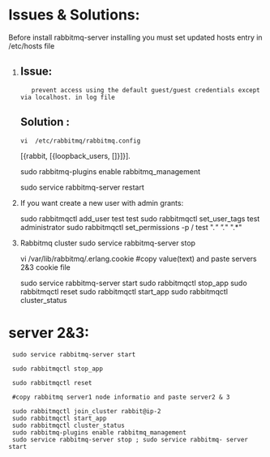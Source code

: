 
Issues & Solutions:
==================
Before  install rabbitmq-server installing you must set updated hosts entry in /etc/hosts file


1) Issue: 
   ------
          prevent access using the default guest/guest credentials except via localhost. in log file
          
   Solution :
   ---------
       vi  /etc/rabbitmq/rabbitmq.config

      [{rabbit, [{loopback_users, []}]}].

      sudo rabbitmq-plugins enable rabbitmq_management

      sudo service rabbitmq-server restart

2) If you want create a new user with admin grants:

      sudo rabbitmqctl add_user test test
      sudo rabbitmqctl set_user_tags test administrator
      sudo rabbitmqctl set_permissions -p / test ".*" ".*" ".*"

3)  Rabbitmq cluster 
     sudo service rabbitmq-server stop
     
     vi /var/lib/rabbitmq/.erlang.cookie
     #copy value(text) and paste servers 2&3 cookie file

     sudo service rabbitmq-server start
     sudo rabbitmqctl stop_app
     sudo rabbitmqctl reset
     sudo rabbitmqctl start_app
     sudo rabbitmqctl cluster_status

server 2&3:
==========
     sudo service rabbitmq-server start

     sudo rabbitmqctl stop_app

     sudo rabbitmqctl reset

     #copy rabbitmq server1 node informatio and paste server2 & 3

     sudo rabbitmqctl join_cluster rabbit@ip-2
     sudo rabbitmqctl start_app
     sudo rabbitmqctl cluster_status
     sudo rabbitmq-plugins enable rabbitmq_management
     sudo service rabbitmq-server stop ; sudo service rabbitmq- server start

